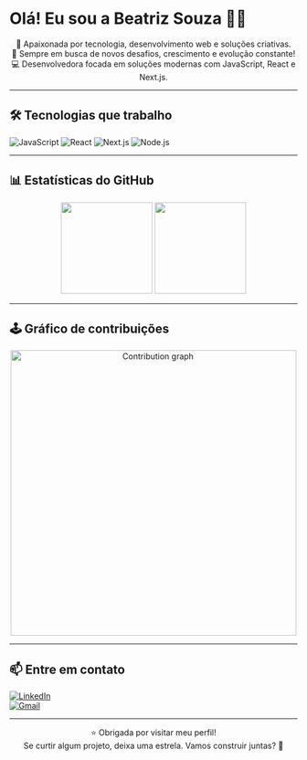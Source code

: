 # Olá! Eu sou a Beatriz Souza 👩‍💻

<p align="center">
🌟 Apaixonada por tecnologia, desenvolvimento web e soluções criativas.<br>
🎯 Sempre em busca de novos desafios, crescimento e evolução constante!<br>
💻 Desenvolvedora focada em soluções modernas com JavaScript, React e Next.js.
</p>

---

## 🛠️ Tecnologias que trabalho

![JavaScript](https://img.shields.io/badge/-JavaScript-F7DF1E?style=for-the-badge&logo=javascript&logoColor=black)
![React](https://img.shields.io/badge/-React-61DAFB?style=for-the-badge&logo=react&logoColor=black)
![Next.js](https://img.shields.io/badge/-Next.js-000000?style=for-the-badge&logo=next.js&logoColor=white)
![Node.js](https://img.shields.io/badge/-Node.js-339933?style=for-the-badge&logo=node.js&logoColor=white)

---

## 📊 Estatísticas do GitHub

<div align="center">
  <img height="160em" src="https://github-readme-stats.vercel.app/api?username=souzabweatriz&show_icons=true&theme=radical&hide=issues" />
  <img height="160em" src="https://github-readme-stats.vercel.app/api/top-langs/?username=souzabweatriz&layout=compact&theme=radical&hide=java,python,csharp" />
</div>

---

## 🕹️ Gráfico de contribuições 

<p align="center">
  <img src="https://github-readme-activity-graph.vercel.app/graph?username=souzabweatriz&theme=react-dark&area=true" width="500" alt="Contribution graph" />
</p>

---

## 📫 Entre em contato

[![LinkedIn](https://img.shields.io/badge/-LinkedIn-0A66C2?style=for-the-badge&logo=linkedin&logoColor=white)](https://www.linkedin.com/in/souzabweatriz)  
[![Gmail](https://img.shields.io/badge/-Email-D14836?style=for-the-badge&logo=gmail&logoColor=white)](mailto:ana.b.oliveira56@aluno.senai.br)

---

<p align="center">
  ⭐ Obrigada por visitar meu perfil!<br>
  Se curtir algum projeto, deixa uma estrela. Vamos construir juntas? 🚀
</p>

